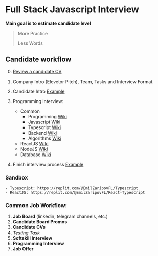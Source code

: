 # Full Stack Javascript Interview

**Main goal is to estimate candidate level**

> More Practice
>
> Less Words

## Candidate workflow

0. [Review a candidate CV](./wiki/CV.md)

1. Company Intro (Elevetor Pitch), Team, Tasks and Interview Format.

2. Candidate Intro [Example](./wiki/CANDIDATE_INTRO.md)

3. Programming Interview:

    - Common
        - Programming [Wiki](./wiki/common/COMMON.md)
        - Javascript [Wiki](./wiki/javascript/JAVASCRIPT.md)
        - Typescript [Wiki](./wiki/typescript/TYPESCRIPT.md)
        - Backend [Wiki](./wiki/backend/BACKEND.md)
        - Algorithms [Wiki](./wiki/algorithms/ALGORITHMS.md)
    - ReactJS [Wiki](./wiki/reactjs/REACTJS.md)
    - NodeJS [Wiki](./wiki/nodejs/NODEJS.md)
    - Database [Wiki](./wiki/databases/DATABASE.md)

4. Finish interview process [Example](./wiki/FINISH.md)

### Sandbox

    - Typescript: https://replit.com/@EmilZaripovFL/Typescript
    - ReactJS: https://replit.com/@EmilZaripovFL/React-Typescript

### Common Job Workflow:

1. **Job Board** (linkedin, telegram channels, etc.)
2. **Candidate Board Promos**
3. **Candidate CVs**
4. _Testing Task_
5. **Softskill Interview**
6. **Programming Interview**
7. **Job Offer**
